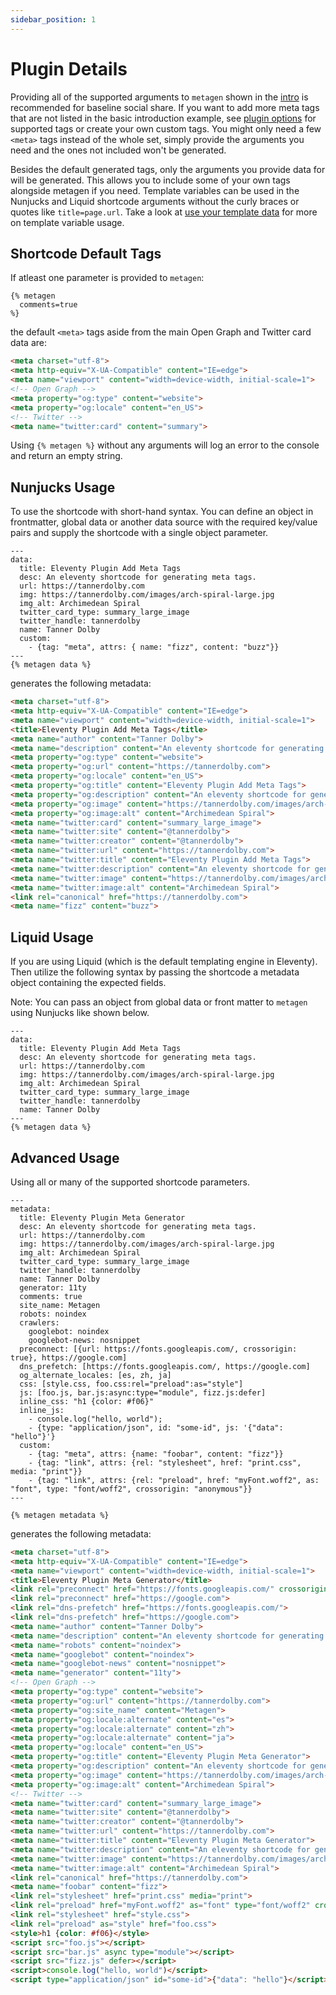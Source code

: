 ```yaml
---
sidebar_position: 1
---
```


# Plugin Details

Providing all of the supported arguments to `metagen` shown in the [intro](/docs/intro#what-does-it-do) is recommended for baseline social share. If you want to add more meta tags that are not listed in the basic introduction example, see [plugin options](/docs/category/options) for supported tags or create your own custom tags. You might only need a few `<meta>` tags instead of the whole set, simply provide the arguments you need and the ones not included won't be generated.

Besides the default generated tags, only the arguments you provide data for will be generated. This allows you to include some of your own tags alongside metagen if you need. Template variables can be used in the Nunjucks and Liquid shortcode arguments without the curly braces or quotes like `title=page.url`. Take a look at [use your template data](/docs/eleventy/use-template-data) for more on template variable usage.

## Shortcode Default Tags

If atleast one parameter is provided to `metagen`:

```liquid
{% metagen 
  comments=true
%}
```

the default `<meta>` tags aside from the main Open Graph and Twitter card data are:

```html
<meta charset="utf-8">
<meta http-equiv="X-UA-Compatible" content="IE=edge">
<meta name="viewport" content="width=device-width, initial-scale=1">
<!-- Open Graph -->
<meta property="og:type" content="website">
<meta property="og:locale" content="en_US">
<!-- Twitter -->
<meta name="twitter:card" content="summary">
```

Using `{% metagen %}` without any arguments will log an error to the console and return an empty string.

## Nunjucks Usage

To use the shortcode with short-hand syntax. You can define an object in frontmatter, global data or another data source with the required key/value pairs and supply the shortcode with a single object parameter. 

```njk
---
data:
  title: Eleventy Plugin Add Meta Tags
  desc: An eleventy shortcode for generating meta tags.
  url: https://tannerdolby.com
  img: https://tannerdolby.com/images/arch-spiral-large.jpg
  img_alt: Archimedean Spiral
  twitter_card_type: summary_large_image
  twitter_handle: tannerdolby
  name: Tanner Dolby
  custom:
    - {tag: "meta", attrs: { name: "fizz", content: "buzz"}}
---
{% metagen data %}
```

generates the following metadata:

```html
<meta charset="utf-8">
<meta http-equiv="X-UA-Compatible" content="IE=edge">
<meta name="viewport" content="width=device-width, initial-scale=1">
<title>Eleventy Plugin Add Meta Tags</title>
<meta name="author" content="Tanner Dolby">
<meta name="description" content="An eleventy shortcode for generating meta tags.">
<meta property="og:type" content="website">
<meta property="og:url" content="https://tannerdolby.com">
<meta property="og:locale" content="en_US">
<meta property="og:title" content="Eleventy Plugin Add Meta Tags">
<meta property="og:description" content="An eleventy shortcode for generating meta tags.">
<meta property="og:image" content="https://tannerdolby.com/images/arch-spiral-large.jpg">
<meta property="og:image:alt" content="Archimedean Spiral">
<meta name="twitter:card" content="summary_large_image">
<meta name="twitter:site" content="@tannerdolby">
<meta name="twitter:creator" content="@tannerdolby">
<meta name="twitter:url" content="https://tannerdolby.com">
<meta name="twitter:title" content="Eleventy Plugin Add Meta Tags">
<meta name="twitter:description" content="An eleventy shortcode for generating meta tags.">
<meta name="twitter:image" content="https://tannerdolby.com/images/arch-spiral-large.jpg">
<meta name="twitter:image:alt" content="Archimedean Spiral">
<link rel="canonical" href="https://tannerdolby.com">
<meta name="fizz" content="buzz">
```

## Liquid Usage

If you are using Liquid (which is the default templating engine in Eleventy). Then utilize the following syntax by passing the shortcode a metadata object containing the expected fields.

Note: You can pass an object from global data or front matter to `metagen` using Nunjucks like shown below.

```liquid
---
data: 
  title: Eleventy Plugin Add Meta Tags
  desc: An eleventy shortcode for generating meta tags.
  url: https://tannerdolby.com
  img: https://tannerdolby.com/images/arch-spiral-large.jpg
  img_alt: Archimedean Spiral
  twitter_card_type: summary_large_image
  twitter_handle: tannerdolby
  name: Tanner Dolby
---
{% metagen data %}
```

## Advanced Usage
Using all or many of the supported shortcode parameters.

```
---
metadata:
  title: Eleventy Plugin Meta Generator
  desc: An eleventy shortcode for generating meta tags.
  url: https://tannerdolby.com
  img: https://tannerdolby.com/images/arch-spiral-large.jpg
  img_alt: Archimedean Spiral
  twitter_card_type: summary_large_image
  twitter_handle: tannerdolby
  name: Tanner Dolby
  generator: 11ty
  comments: true
  site_name: Metagen
  robots: noindex
  crawlers:
    googlebot: noindex
    googlebot-news: nosnippet
  preconnect: [{url: https://fonts.googleapis.com/, crossorigin: true}, https://google.com]
  dns_prefetch: [https://fonts.googleapis.com/, https://google.com]
  og_alternate_locales: [es, zh, ja]
  css: [style.css, foo.css:rel="preload":as="style"]
  js: [foo.js, bar.js:async:type="module", fizz.js:defer]
  inline_css: "h1 {color: #f06}"
  inline_js:
    - console.log("hello, world");
    - {type: "application/json", id: "some-id", js: '{"data": "hello"}'}
  custom:
    - {tag: "meta", attrs: {name: "foobar", content: "fizz"}}
    - {tag: "link", attrs: {rel: "stylesheet", href: "print.css", media: "print"}}
    - {tag: "link", attrs: {rel: "preload", href: "myFont.woff2", as: "font", type: "font/woff2", crossorigin: "anonymous"}}
---

{% metagen metadata %}
```

generates the following metadata:

```html
<meta charset="utf-8">
<meta http-equiv="X-UA-Compatible" content="IE=edge">
<meta name="viewport" content="width=device-width, initial-scale=1">
<title>Eleventy Plugin Meta Generator</title>
<link rel="preconnect" href="https://fonts.googleapis.com/" crossorigin>
<link rel="preconnect" href="https://google.com">
<link rel="dns-prefetch" href="https://fonts.googleapis.com/">
<link rel="dns-prefetch" href="https://google.com">
<meta name="author" content="Tanner Dolby">
<meta name="description" content="An eleventy shortcode for generating meta tags.">
<meta name="robots" content="noindex">
<meta name="googlebot" content="noindex">
<meta name="googlebot-news" content="nosnippet">
<meta name="generator" content="11ty">
<!-- Open Graph -->
<meta property="og:type" content="website">
<meta property="og:url" content="https://tannerdolby.com">
<meta property="og:site_name" content="Metagen">
<meta property="og:locale:alternate" content="es">
<meta property="og:locale:alternate" content="zh">
<meta property="og:locale:alternate" content="ja">
<meta property="og:locale" content="en_US">
<meta property="og:title" content="Eleventy Plugin Meta Generator">
<meta property="og:description" content="An eleventy shortcode for generating meta tags.">
<meta property="og:image" content="https://tannerdolby.com/images/arch-spiral-large.jpg">
<meta property="og:image:alt" content="Archimedean Spiral">
<!-- Twitter -->
<meta name="twitter:card" content="summary_large_image">
<meta name="twitter:site" content="@tannerdolby">
<meta name="twitter:creator" content="@tannerdolby">
<meta name="twitter:url" content="https://tannerdolby.com">
<meta name="twitter:title" content="Eleventy Plugin Meta Generator">
<meta name="twitter:description" content="An eleventy shortcode for generating meta tags.">
<meta name="twitter:image" content="https://tannerdolby.com/images/arch-spiral-large.jpg">
<meta name="twitter:image:alt" content="Archimedean Spiral">
<link rel="canonical" href="https://tannerdolby.com">
<meta name="foobar" content="fizz">
<link rel="stylesheet" href="print.css" media="print">
<link rel="preload" href="myFont.woff2" as="font" type="font/woff2" crossorigin="anonymous">
<link rel="stylesheet" href="style.css">
<link rel="preload" as="style" href="foo.css">
<style>h1 {color: #f06}</style>
<script src="foo.js"></script>
<script src="bar.js" async type="module"></script>
<script src="fizz.js" defer></script>
<script>console.log("hello, world")</script>
<script type="application/json" id="some-id">{"data": "hello"}</script>
```
